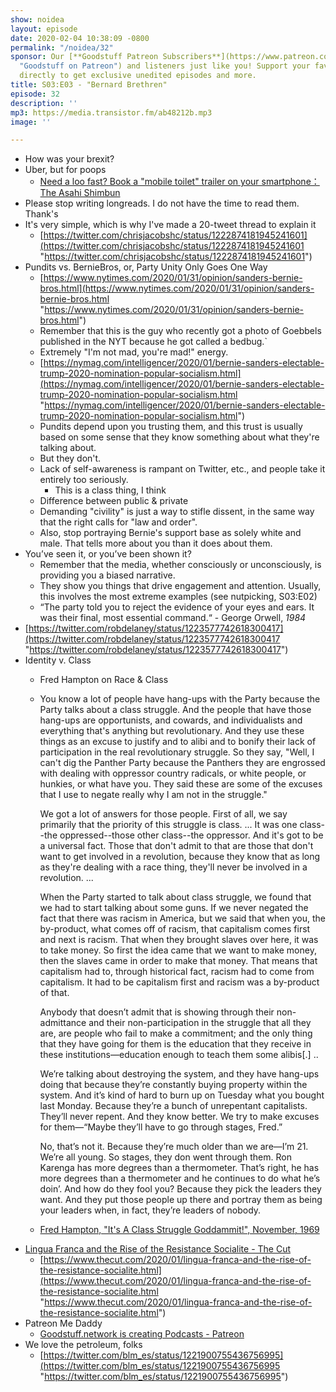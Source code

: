 ```yaml
---
show: noidea
layout: episode
date: 2020-02-04 10:38:09 -0800
permalink: "/noidea/32"
sponsor: Our [**Goodstuff Patreon Subscribers**](https://www.patreon.com/goodstuff
  "Goodstuff on Patreon") and listeners just like you! Support your favorite podcasts
  directly to get exclusive unedited episodes and more.
title: S03:E03 - "Bernard Brethren"
episode: 32
description: ''
mp3: https://media.transistor.fm/ab48212b.mp3
image: ''

---
```

* How was your brexit?
* Uber, but for poops
  * [Need a loo fast? Book a "mobile toilet" trailer on your smartphone：The Asahi Shimbun](http://www.asahi.com/ajw/articles/AJ202001260004.html)
* Please stop writing longreads. I do not have the time to read them. Thank's
* It's very simple, which is why I've made a 20-tweet thread to explain it
  * [https://twitter.com/chrisjacobshc/status/1222874181945241601](https://twitter.com/chrisjacobshc/status/1222874181945241601 "https://twitter.com/chrisjacobshc/status/1222874181945241601")
* Pundits vs. BernieBros, or, Party Unity Only Goes One Way
  * [https://www.nytimes.com/2020/01/31/opinion/sanders-bernie-bros.html](https://www.nytimes.com/2020/01/31/opinion/sanders-bernie-bros.html "https://www.nytimes.com/2020/01/31/opinion/sanders-bernie-bros.html")
  * Remember that this is the guy who recently got a photo of Goebbels published in the NYT because he got called a bedbug.\`
  * Extremely "I'm not mad, you're mad!" energy.
  * [https://nymag.com/intelligencer/2020/01/bernie-sanders-electable-trump-2020-nomination-popular-socialism.html](https://nymag.com/intelligencer/2020/01/bernie-sanders-electable-trump-2020-nomination-popular-socialism.html "https://nymag.com/intelligencer/2020/01/bernie-sanders-electable-trump-2020-nomination-popular-socialism.html")
  * Pundits depend upon you trusting them, and this trust is usually based on some sense that they know something about what they're talking about.
  * But they don't.
  * Lack of self-awareness is rampant on Twitter, etc., and people take it entirely too seriously.
    * This is a class thing, I think
  * Difference between public & private
  * Demanding "civility" is just a way to stifle dissent, in the same way that the right calls for "law and order".
  * Also, stop portraying Bernie's support base as solely white and male. That tells more about you than it does about them.
* You’ve seen it, or you’ve been shown it?
  * Remember that the media, whether consciously or unconsciously, is providing you a biased narrative.
  * They show you things that drive engagement and attention. Usually, this involves the most extreme examples (see nutpicking, S03:E02)
  * “The party told you to reject the evidence of your eyes and ears. It was their final, most essential command.“ - George Orwell, _1984_
* [https://twitter.com/robdelaney/status/1223577742618300417](https://twitter.com/robdelaney/status/1223577742618300417 "https://twitter.com/robdelaney/status/1223577742618300417")
* Identity v. Class
  * Fred Hampton on Race & Class
  * You know a lot of people have hang-ups with the Party because the Party talks about a class struggle. And the people that have those hang-ups are opportunists, and cowards, and individualists and everything that's anything but revolutionary. And they use these things as an excuse to justify and to alibi and to bonify their lack of participation in the real revolutionary struggle. So they say, "Well, I can't dig the Panther Party because the Panthers they are engrossed with dealing with oppressor country radicals, or white people, or hunkies, or what have you. They said these are some of the excuses that I use to negate really why I am not in the struggle."

    We got a lot of answers for those people. First of all, we say primarily that the priority of this struggle is class. ... It was one class--the oppressed--those other class--the oppressor. And it's got to be a universal fact. Those that don't admit to that are those that don't want to get involved in a revolution, because they know that as long as they're dealing with a race thing, they'll never be involved in a revolution. ...

    When the Party started to talk about class struggle, we found that we had to start talking about some guns. If we never negated the fact that there was racism in America, but we said that when you, the by-product, what comes off of racism, that capitalism comes first and next is racism. That when they brought slaves over here, it was to take money. So first the idea came that we want to make money, then the slaves came in order to make that money. That means that capitalism had to, through historical fact, racism had to come from capitalism. It had to be capitalism first and racism was a by-product of that.

    Anybody that doesn’t admit that is showing through their non-admittance and their non-participation in the struggle that all they are, are people who fail to make a commitment; and the only thing that they have going for them is the education that they receive in these institutions—education enough to teach them some alibis\[.\] ..

    We’re talking about destroying the system, and they have hang-ups doing that because they’re constantly buying property within the system. And it’s kind of hard to burn up on Tuesday what you bought last Monday. Because they’re a bunch of unrepentant capitalists. They’ll never repent. And they know better. We try to make excuses for them—“Maybe they’ll have to go through stages, Fred.”

    No, that’s not it. Because they’re much older than we are—I’m 21. We’re all young. So stages, they don went through them. Ron Karenga has more degrees than a thermometer. That’s right, he has more degrees than a thermometer and he continues to do what he’s doin’. And how do they fool you? Because they pick the leaders they want. And they put those people up there and portray them as being your leaders when, in fact, they’re leaders of nobody.
  * [Fred Hampton, "It's A Class Struggle Goddammit!", November, 1969](http://www.lfks.net/en/content/fred-hampton-its-class-struggle-goddammit-november-1969)
* [Lingua Franca and the Rise of the Resistance Socialite - The Cut](https://www.notion.so/S03-E03-31fa291c832a40938c7b57a9de572e28#724aabb06b43442bb311b6b218710647)
  * [https://www.thecut.com/2020/01/lingua-franca-and-the-rise-of-the-resistance-socialite.html](https://www.thecut.com/2020/01/lingua-franca-and-the-rise-of-the-resistance-socialite.html "https://www.thecut.com/2020/01/lingua-franca-and-the-rise-of-the-resistance-socialite.html")
* Patreon Me Daddy
  * [Goodstuff.network is creating Podcasts - Patreon](https://www.patreon.com/goodstuff/posts)
* We love the petroleum, folks
  * [https://twitter.com/blm_es/status/1221900755436756995](https://twitter.com/blm_es/status/1221900755436756995 "https://twitter.com/blm_es/status/1221900755436756995")